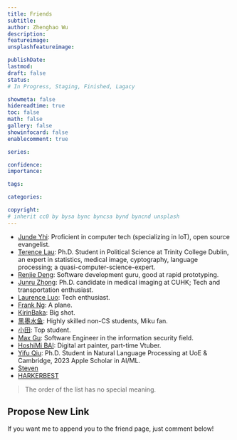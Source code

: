 ```yaml
---
title: Friends
subtitle: 
author: Zhenghao Wu
description: 
featureimage: 
unsplashfeatureimage: 

publishDate: 
lastmod: 
draft: false
status: 
# In Progress, Staging, Finished, Lagacy

showmeta: false
hidereadtime: true
toc: false
math: false
gallery: false
showinfocard: false
enablecomment: true

series: 

confidence: 
importance: 

tags:

categories:

copyright: 
# inherit cc0 by bysa bync byncsa bynd byncnd unsplash
---
```


- [Junde Yhi](https://yhi.moe): Proficient in computer tech (specializing in IoT), open source evangelist.
- [Terence Lau](https://www.cklau.cc/): Ph.D. Student in Political Science at Trinity College Dublin, an expert in statistics, medical image, cyptography, language processing; a quasi-computer-science-expert.
- [Renjie Deng](https://www.drjchn.com/): Software development guru, good at rapid prototyping.
- [Junru Zhong](https://junru.dev/): Ph.D. candidate in medical imaging at CUHK; Tech and transportation enthusiast.
- [Laurence Luo](https://www.lzc.app/): Tech enthusiast.
- [Frank Ng](https://aerofrankie.com/): A plane.
- [KirinBaka](https://9baka.moe/): Big shot.
- [黑墨水鱼](https://aquarium39.moe): Highly skilled non-CS students, Miku fan.
- [小田](https://hixiaotian.com): Top student.
- [Max Gu](https://guxianggao.github.io/): Software Engineer in the information security field.
- [HoshiMi BAI](https://hoshimi.cn/): Digital art painter, part-time Vtuber.
- [Yifu Qiu](https://yfqiu.netlify.app/): Ph.D. Student in Natural Language Processing at UoE & Cambridge, 2023 Apple Scholar in AI/ML.
- [Steven](https://blog.steven53.top)
- [HARKERBEST](https://www.harkerbest.cn)

> The order of the list has no special meaning.

## Propose New Link

If you want me to append you to the friend page, just comment below!
